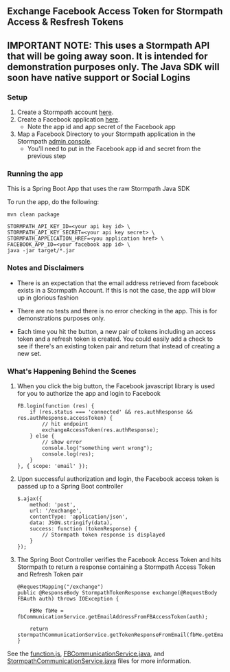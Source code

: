 ## Exchange Facebook Access Token for Stormpath Access & Resfresh Tokens

## IMPORTANT NOTE: This uses a Stormpath API that will be going away soon. It is intended for demonstration purposes only. The Java SDK will soon have native support or Social Logins

### Setup

1. Create a Stormpath account [here](https://api.stormpath.com/register).
2. Create a Facebook application [here](https://developers.facebook.com/).
   * Note the app id and app secret of the Facebook app
3. Map a Facebook Directory to your Stormpath application in the Stormpath [admin console](https://api.stormpath.com).
   * You'll need to put in the Facebook app id and secret from the previous step

### Running the app

This is a Spring Boot App that uses the raw Stormpath Java SDK

To run the app, do the following:

```
mvn clean package

STORMPATH_API_KEY_ID=<your api key id> \
STORMPATH_API_KEY_SECRET=<your api key secret> \
STORMPATH_APPLICATION_HREF=<you application href> \
FACEBOOK_APP_ID=<your facebook app id> \
java -jar target/*.jar
```

### Notes and Disclaimers

* There is an expectation that the email address retrieved from facebook exists in a Stormpath Account. If this is not
the case, the app will blow up in glorious fashion

* There are no tests and there is no error checking in the app. This is for demonstrations purposes only.

* Each time you hit the button, a new pair of tokens including an access token and a refresh token is created. You could
easily add a check to see if there's an existing token pair and return that instead of creating a new set.

### What's Happening Behind the Scenes

1. When you click the big button, the Facebook javascript library is used for you to authorize the app and login to Facebook

    ```
    FB.login(function (res) {
        if (res.status === 'connected' && res.authResponse && res.authResponse.accessToken) {
            // hit endpoint
            exchangeAccessToken(res.authResponse);
        } else {
            // show error
            console.log("something went wrong");
            console.log(res);
        }
    }, { scope: 'email' });
    ```


2. Upon successful authorization and login, the Facebook access token is passed up to a Spring Boot controller

    ```
    $.ajax({
        method: 'post',
        url: '/exchange',
        contentType: 'application/json',
        data: JSON.stringify(data),
        success: function (tokenResponse) {
            // Stormpath token response is displayed
        }
    });
    ```

3. The Spring Boot Controller verifies the Facebook Access Token and hits Stormpath to return a response containing a Stormpath Access Token and Refresh Token pair

    ```
    @RequestMapping("/exchange")
    public @ResponseBody StormpathTokenResponse exchange(@RequestBody FBAuth auth) throws IOException {
    
        FBMe fbMe = fbCommunicationService.getEmailAddressFromFBAccessToken(auth);
    
        return stormpathCommunicationService.getTokenResponseFromEmail(fbMe.getEmail());
    }
    ```

See the [function.js](https://github.com/stormpath/stormpath-exchange-fb-access-token-example/blob/master/src/main/resources/static/functions.js), 
[FBCommunicationService.java](https://github.com/stormpath/stormpath-exchange-fb-access-token-example/blob/master/src/main/java/com/stormpath/example/service/FBCommunicationService.java), and
[StormpathCommunicationService.java](https://github.com/stormpath/stormpath-exchange-fb-access-token-example/blob/master/src/main/java/com/stormpath/example/service/StormpathCommunicationService.java) 
files for more information.
